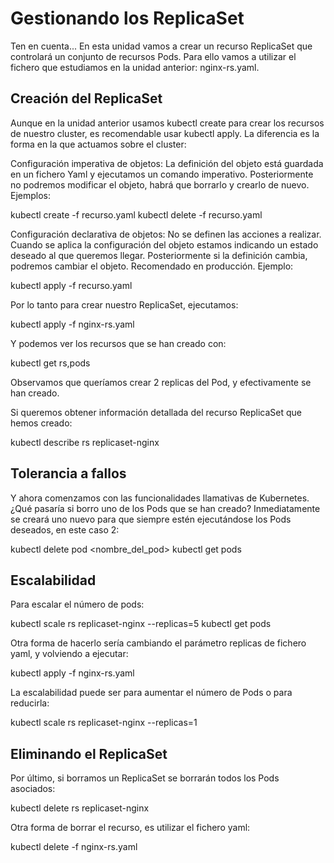 # Gestionando los ReplicaSet

Ten en cuenta...
En esta unidad vamos a crear un recurso ReplicaSet que controlará un conjunto de recursos Pods. Para ello vamos a utilizar el fichero que estudiamos en la unidad anterior: nginx-rs.yaml.

## Creación del ReplicaSet

Aunque en la unidad anterior usamos kubectl create para crear los recursos de nuestro cluster, es recomendable usar kubectl apply. La diferencia es la forma en la que actuamos sobre el cluster:

Configuración imperativa de objetos: La definición del objeto está guardada en un fichero Yaml y ejecutamos un comando imperativo. Posteriormente no podremos modificar el objeto, habrá que borrarlo y crearlo de nuevo. Ejemplos:

kubectl create -f recurso.yaml
kubectl delete -f recurso.yaml

Configuración declarativa de objetos: No se definen las acciones a realizar. Cuando se aplica la configuración del objeto estamos indicando un estado deseado al que queremos llegar. Posteriormente si la definición cambia, podremos cambiar el objeto. Recomendado en producción. Ejemplo:

kubectl apply -f recurso.yaml

Por lo tanto para crear nuestro ReplicaSet, ejecutamos:

kubectl apply -f nginx-rs.yaml

Y podemos ver los recursos que se han creado con:

kubectl get rs,pods

Observamos que queríamos crear 2 replicas del Pod, y efectivamente se han creado.

Si queremos obtener información detallada del recurso ReplicaSet que hemos creado:

kubectl describe rs replicaset-nginx

## Tolerancia a fallos

Y ahora comenzamos con las funcionalidades llamativas de Kubernetes. ¿Qué pasaría si borro uno de los Pods que se han creado? Inmediatamente se creará uno nuevo para que siempre estén ejecutándose los Pods deseados, en este caso 2:

kubectl delete pod <nombre_del_pod>
kubectl get pods

## Escalabilidad

Para escalar el número de pods:

kubectl scale rs replicaset-nginx --replicas=5
kubectl get pods

Otra forma de hacerlo sería cambiando el parámetro replicas de fichero yaml, y volviendo a ejecutar:

kubectl apply -f nginx-rs.yaml

La escalabilidad puede ser para aumentar el número de Pods o para reducirla:

kubectl scale rs replicaset-nginx --replicas=1

## Eliminando el ReplicaSet

Por último, si borramos un ReplicaSet se borrarán todos los Pods asociados:

kubectl delete rs replicaset-nginx

Otra forma de borrar el recurso, es utilizar el fichero yaml:

kubectl delete -f nginx-rs.yaml
